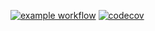 [![example workflow](https://github.com/architecture-solution/opensourceEnv/actions/workflows/test.yml)](https://github.com/architecture-solution/opensourceEnv/actions/workflows/test.yml/badge.svg)
[![codecov](https://codecov.io/gh/architecture-solution/opensourceEnv/branch/master/graph/badge.svg?token=5D19N2XADT)](https://codecov.io/gh/architecture-solution/opensourceEnv)
